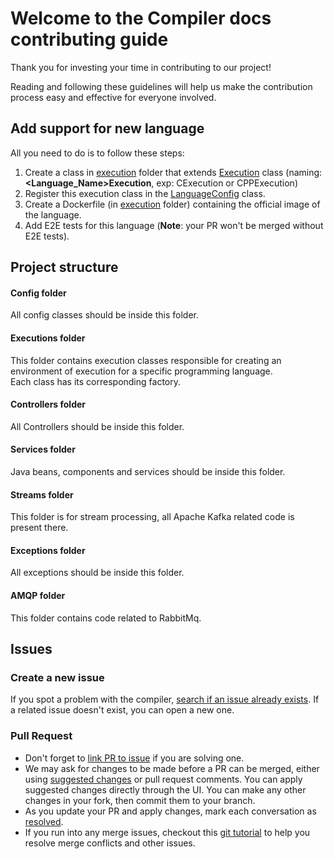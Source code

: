 # Welcome to the Compiler docs contributing guide

Thank you for investing your time in contributing to our project! 

Reading and following these guidelines will help us make the contribution process easy and effective for everyone involved. 

## Add support for new language
All you need to do is to follow these steps:
1. Create a class in [execution](/src/main/java/com/cp/compiler/executions) folder that extends [Execution](/src/main/java/com/cp/compiler/executions/Execution.java) class (naming: **<Language_Name>Execution**, exp: CExecution or CPPExecution)
2. Register this execution class in the [LanguageConfig](/src/main/java/com/cp/compiler/config/LanguagesConfig.java) class.
3. Create a Dockerfile (in [execution](/executions) folder) containing the official image of the language.
4. Add E2E tests for this language (**Note**: your PR won't be merged without E2E tests).


## Project structure

#### Config folder
All config classes should be inside this folder.

#### Executions folder 
This folder contains execution classes responsible for creating an environment of execution for a specific programming language.\
Each class has its corresponding factory.

#### Controllers folder
All Controllers should be inside this folder.

#### Services folder
Java beans, components and services should be inside this folder.


#### Streams folder
This folder is for stream processing, all Apache Kafka related code is present there.

#### Exceptions folder
All exceptions should be inside this folder.

#### AMQP folder
This folder contains code related to RabbitMq.

## Issues

### Create a new issue
If you spot a problem with the compiler, [search if an issue already exists](https://docs.github.com/en/github/searching-for-information-on-github/searching-on-github/searching-issues-and-pull-requests#search-by-the-title-body-or-comments). If a related issue doesn't exist, you can open a new one.

### Pull Request
*  Don't forget to [link PR to issue](https://docs.github.com/en/issues/tracking-your-work-with-issues/linking-a-pull-request-to-an-issue) if you are solving one.
* We may ask for changes to be made before a PR can be merged, either using [suggested changes](https://docs.github.com/en/github/collaborating-with-issues-and-pull-requests/incorporating-feedback-in-your-pull-request) or pull request comments. You can apply suggested changes directly through the UI. You can make any other changes in your fork, then commit them to your branch.
* As you update your PR and apply changes, mark each conversation as [resolved](https://docs.github.com/en/github/collaborating-with-issues-and-pull-requests/commenting-on-a-pull-request#resolving-conversations).
* If you run into any merge issues, checkout this [git tutorial](https://lab.github.com/githubtraining/managing-merge-conflicts) to help you resolve merge conflicts and other issues.

